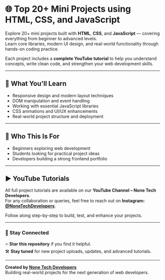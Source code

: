 # 🌐 Top 20+ Mini Projects using HTML, CSS, and JavaScript

Explore 20+ mini projects built with **HTML**, **CSS**, and **JavaScript** — covering everything from beginner to advanced levels.  
Learn core libraries, modern UI design, and real-world functionality through hands-on coding practice.

Each project includes a **complete YouTube tutorial** to help you understand concepts, write clean code, and strengthen your web development skills.

---

## 📘 What You'll Learn
- Responsive design and modern layout techniques  
- DOM manipulation and event handling  
- Working with essential JavaScript libraries  
- CSS animations and UI/UX enhancements  
- Real-world project structure and deployment  

---

## 🎯 Who This Is For
- Beginners exploring web development  
- Students looking for practical project ideas  
- Developers building a strong frontend portfolio  

---

## ▶️ YouTube Tutorials
All full project tutorials are available on our **YouTube Channel – None Tech Developers**.  
For any collaboration or queries, feel free to reach out on **Instagram: [@NoneTechDevelopers](https://instagram.com/NoneTechDevelopers)**.  

Follow along step-by-step to build, test, and enhance your projects.  

---

### 🚀 Stay Connected
⭐ **Star this repository** if you find it helpful.  
🛠️ **Stay tuned** for new project uploads, updates, and advanced tutorials.

---

**Created by [None Tech Developers](https://www.instagram.com/nonetechdevelopers?igsh=MXY0NmttejltMW1zeA==)**  
Building real-world projects for the next generation of web developers.
